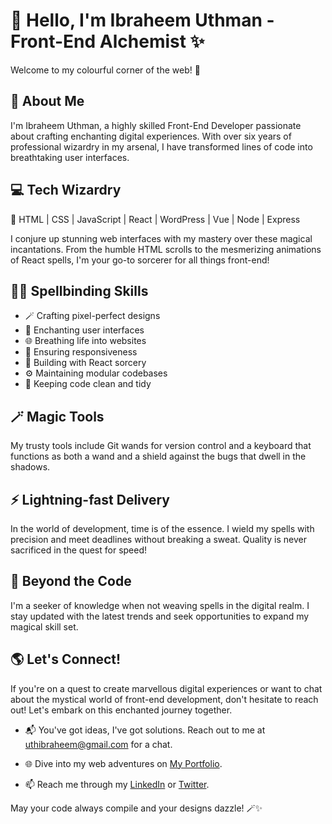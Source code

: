<!-- Hi there, I'm Ibraheem Uthman, a Front-End Developer 👋 -->

# 👋 Hello, I'm Ibraheem Uthman - Front-End Alchemist ✨

Welcome to my colourful corner of the web! 🚀

## 🚀 About Me

I'm Ibraheem Uthman, a highly skilled Front-End Developer passionate about crafting enchanting digital experiences. With over six years of professional wizardry in my arsenal, I have transformed lines of code into breathtaking user interfaces.

## 💻 Tech Wizardry

🔮 HTML | CSS | JavaScript | React | WordPress | Vue | Node | Express

I conjure up stunning web interfaces with my mastery over these magical incantations. From the humble HTML scrolls to the mesmerizing animations of React spells, I'm your go-to sorcerer for all things front-end!

## 🧙‍♂️ Spellbinding Skills

- 🪄 Crafting pixel-perfect designs
- 🎨 Enchanting user interfaces
- 🌐 Breathing life into websites
- 📱 Ensuring responsiveness
- 🧩 Building with React sorcery
- ⚙️ Maintaining modular codebases
- 🧹 Keeping code clean and tidy

## 🪄 Magic Tools

My trusty tools include Git wands for version control and a keyboard that functions as both a wand and a shield against the bugs that dwell in the shadows.

## ⚡ Lightning-fast Delivery

In the world of development, time is of the essence. I wield my spells with precision and meet deadlines without breaking a sweat. Quality is never sacrificed in the quest for speed!

## 🌟 Beyond the Code

I'm a seeker of knowledge when not weaving spells in the digital realm. I stay updated with the latest trends and seek opportunities to expand my magical skill set.

## 🌎 Let's Connect!

If you're on a quest to create marvellous digital experiences or want to chat about the mystical world of front-end development, don't hesitate to reach out! Let's embark on this enchanted journey together.

- 📬 You've got ideas, I've got solutions. Reach out to me at [uthibraheem@gmail.com](mailto:uthibraheem@gmail.com) for a chat.

- 🌐 Dive into my web adventures on [My Portfolio](https://blackfreelancer.com/Ibraheem).

- 📫 Reach me through my [LinkedIn](https://www.linkedin.com/in/ibraheem-uthman/) or [Twitter](https://twitter.com/ibraheemuthman_).

May your code always compile and your designs dazzle! 🪄✨
